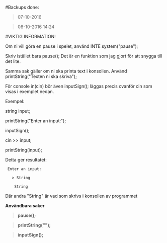 #Backups done:
>07-10-2016

>08-10-2016 14:24

>

#VIKTIG INFORMATION!

Om ni vill göra en pause i spelet, använd INTE system("pause");

Skriv istället bara pause(); Det är en funktion som jag gjort för att snygga till det lite.

Samma sak gäller om ni ska printa text i konsollen. Använd printString("Texten ni ska skriva");

För console in(cin) bör även inputSign(); läggas precis ovanför cin som visas i exemplet nedan.

Exempel:

string input;

printString("Enter an input:");

inputSign();

cin >> input;

printString(input);

Detta ger resultatet:

     Enter an input:

       > String

        String

Där andra "String" är vad som skrivs i konsollen av programmet


**Användbara saker**

>**pause();**

>**printString("");**

>**inputSign();**
